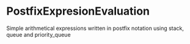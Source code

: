 # PostfixExpresionEvaluation
Simple arithmetical expressions written in postfix notation using stack, queue and priority_queue
